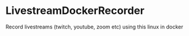 # LivestreamDockerRecorder
Record livestreams (twitch, youtube, zoom etc) using this linux in docker
